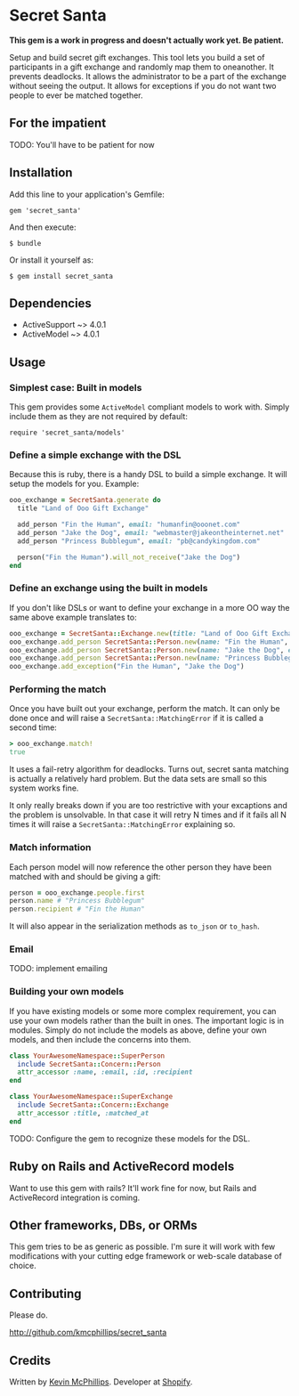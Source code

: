 # Secret Santa

**This gem is a work in progress and doesn't actually work yet. Be patient.**

Setup and build secret gift exchanges. This tool lets you build a set of participants in a gift exchange and randomly map them to oneanother. It prevents deadlocks. It allows the administrator to be a part of the exchange without seeing the output. It allows for exceptions if you do not want two people to ever be matched together.


## For the impatient

TODO: You'll have to be patient for now


## Installation

Add this line to your application's Gemfile:

    gem 'secret_santa'

And then execute:

    $ bundle

Or install it yourself as:

    $ gem install secret_santa


## Dependencies

* ActiveSupport ~> 4.0.1
* ActiveModel ~> 4.0.1


## Usage

### Simplest case: Built in models

This gem provides some `ActiveModel` compliant models to work with. Simply include them as they are not required by default:

    require 'secret_santa/models'


### Define a simple exchange with the DSL

Because this is ruby, there is a handy DSL to build a simple exchange. It will setup the models for you. Example:

```ruby
ooo_exchange = SecretSanta.generate do
  title "Land of Ooo Gift Exchange"

  add_person "Fin the Human", email: "humanfin@ooonet.com"
  add_person "Jake the Dog", email: "webmaster@jakeontheinternet.net"
  add_person "Princess Bubblegum", email: "pb@candykingdom.com"

  person("Fin the Human").will_not_receive("Jake the Dog")
end
```

### Define an exchange using the built in models

If you don't like DSLs or want to define your exchange in a more OO way the same above example translates to:

```ruby
ooo_exchange = SecretSanta::Exchange.new(title: "Land of Ooo Gift Exchange")
ooo_exchange.add_person SecretSanta::Person.new(name: "Fin the Human", email: "humanfin@ooonet.com")
ooo_exchange.add_person SecretSanta::Person.new(name: "Jake the Dog", email: "webmaster@jakeontheinternet.net")
ooo_exchange.add_person SecretSanta::Person.new(name: "Princess Bubblegum", email: "pb@candykingdom.com")
ooo_exchange.add_exception("Fin the Human", "Jake the Dog")

```


### Performing the match

Once you have built out your exchange, perform the match. It can only be done once and will raise a `SecretSanta::MatchingError` if it is called a second time:

```ruby
> ooo_exchange.match!
true
```

It uses a fail-retry algorithm for deadlocks. Turns out, secret santa matching is actually a relatively hard problem. But the data sets are small so this system works fine.

It only really breaks down if you are too restrictive with your excaptions and the problem is unsolvable. In that case it will retry N times and if it fails all N times it will raise a `SecretSanta::MatchingError` explaining so.


### Match information

Each person model will now reference the other person they have been matched with and should be giving a gift:

```ruby
person = ooo_exchange.people.first
person.name # "Princess Bubblegum"
person.recipient # "Fin the Human"

```

It will also appear in the serialization methods as `to_json` or `to_hash`.


### Email

TODO: implement emailing


### Building your own models

If you have existing models or some more complex requirement, you can use your own models rather than the built in ones. The important logic is in modules. Simply do not include the models as above, define your own models, and then include the concerns into them.

```ruby
class YourAwesomeNamespace::SuperPerson
  include SecretSanta::Concern::Person
  attr_accessor :name, :email, :id, :recipient
end

class YourAwesomeNamespace::SuperExchange
  include SecretSanta::Concern::Exchange
  attr_accessor :title, :matched_at
end

```

TODO: Configure the gem to recognize these models for the DSL.


## Ruby on Rails and ActiveRecord models

Want to use this gem with rails? It'll work fine for now, but Rails and ActiveRecord integration is coming.


## Other frameworks, DBs, or ORMs

This gem tries to be as generic as possible. I'm sure it will work with few modifications with your cutting edge framework or web-scale database of choice.


## Contributing

Please do.

http://github.com/kmcphillips/secret_santa

## Credits

Written by [Kevin McPhillips](http://github.com/kmcphillips). Developer at [Shopify](http://shopify.com/careers).
